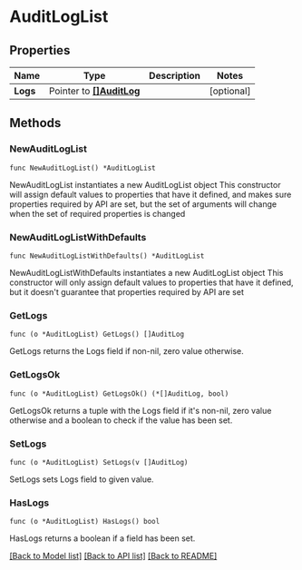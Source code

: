# AuditLogList

## Properties

Name | Type | Description | Notes
------------ | ------------- | ------------- | -------------
**Logs** | Pointer to [**[]AuditLog**](AuditLog.md) |  | [optional] 

## Methods

### NewAuditLogList

`func NewAuditLogList() *AuditLogList`

NewAuditLogList instantiates a new AuditLogList object
This constructor will assign default values to properties that have it defined,
and makes sure properties required by API are set, but the set of arguments
will change when the set of required properties is changed

### NewAuditLogListWithDefaults

`func NewAuditLogListWithDefaults() *AuditLogList`

NewAuditLogListWithDefaults instantiates a new AuditLogList object
This constructor will only assign default values to properties that have it defined,
but it doesn't guarantee that properties required by API are set

### GetLogs

`func (o *AuditLogList) GetLogs() []AuditLog`

GetLogs returns the Logs field if non-nil, zero value otherwise.

### GetLogsOk

`func (o *AuditLogList) GetLogsOk() (*[]AuditLog, bool)`

GetLogsOk returns a tuple with the Logs field if it's non-nil, zero value otherwise
and a boolean to check if the value has been set.

### SetLogs

`func (o *AuditLogList) SetLogs(v []AuditLog)`

SetLogs sets Logs field to given value.

### HasLogs

`func (o *AuditLogList) HasLogs() bool`

HasLogs returns a boolean if a field has been set.


[[Back to Model list]](../README.md#documentation-for-models) [[Back to API list]](../README.md#documentation-for-api-endpoints) [[Back to README]](../README.md)


